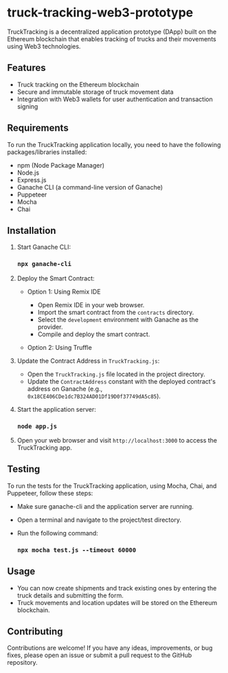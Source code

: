 # truck-tracking-web3-prototype

TruckTracking is a decentralized application prototype (DApp) built on the Ethereum blockchain that enables tracking of trucks and their movements using Web3 technologies.

## Features

- Truck tracking on the Ethereum blockchain
- Secure and immutable storage of truck movement data
- Integration with Web3 wallets for user authentication and transaction signing

## Requirements

To run the TruckTracking application locally, you need to have the following packages/libraries installed:

- npm (Node Package Manager)
- Node.js
- Express.js
- Ganache CLI (a command-line version of Ganache)
- Puppeteer
- Mocha
- Chai

## Installation

1. Start Ganache CLI:

	### `npx ganache-cli`

2. Deploy the Smart Contract:

	- Option 1: Using Remix IDE
	  - Open Remix IDE in your web browser.
	  - Import the smart contract from the `contracts` directory.
	  - Select the `development` environment with Ganache as the provider.
	  - Compile and deploy the smart contract.

	- Option 2: Using Truffle

3. Update the Contract Address in `TruckTracking.js`:
	- Open the `TruckTracking.js` file located in the project directory.
	- Update the `ContractAddress` constant with the deployed contract's address on Ganache (e.g., `0x18CE406CDe1dc7B324AD01Df19D0f37749dA5c85`).

4. Start the application server:

	### `node app.js`

5. Open your web browser and visit `http://localhost:3000` to access the TruckTracking app.

## Testing

To run the tests for the TruckTracking application, using Mocha, Chai, and Puppeteer, follow these steps:

- Make sure ganache-cli and the application server are running.
- Open a terminal and navigate to the project/test directory.
- Run the following command:

  	### `npx mocha test.js --timeout 60000`

## Usage

- You can now create shipments and track existing ones by entering the truck details and submitting the form.
- Truck movements and location updates will be stored on the Ethereum blockchain.

## Contributing

Contributions are welcome! If you have any ideas, improvements, or bug fixes, please open an issue or submit a pull request to the GitHub repository.

